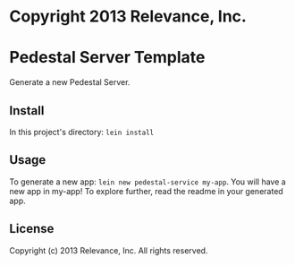 # Copyright 2013 Relevance, Inc.

# Pedestal Server Template

Generate a new Pedestal Server.

## Install

In this project's directory: `lein install`

## Usage

To generate a new app: `lein new pedestal-service my-app`.
You will have a new app in my-app! To explore further, read
the readme in your generated app.


## License

Copyright (c) 2013 Relevance, Inc. All rights reserved.
